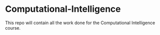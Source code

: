 # Computational-Intelligence
This repo will contain all the work done for the Computational Intelligence course.